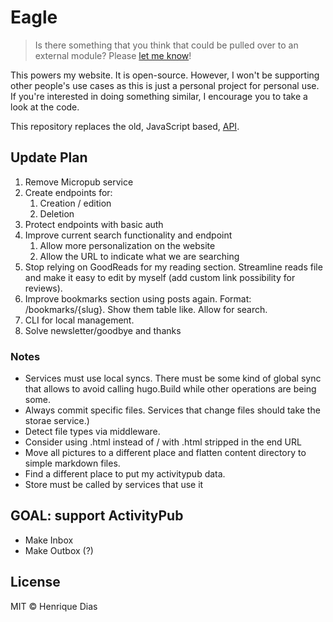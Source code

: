 # Eagle

> Is there something that you think that could be pulled over to an external module?
> Please [let me know](https://github.com/hacdias/eagle-go/issues/new)!

This powers my website. It is open-source. However, I won't be supporting other people's use
cases as this is just a personal project for personal use. If you're interested in doing
something similar, I encourage you to take a look at the code.

This repository replaces the old, JavaScript based, [API](https://github.com/hacdias/eagle-js).

## Update Plan

1. Remove Micropub service
2. Create endpoints for:
   1. Creation / edition
   2. Deletion
3. Protect endpoints with basic auth
4. Improve current search functionality and endpoint
   1. Allow more personalization on the website
   2. Allow the URL to indicate what we are searching
5. Stop relying on GoodReads for my reading section. Streamline reads file and make it easy to edit by myself (add custom link possibility for reviews).
6.  Improve bookmarks section using posts again. Format: /bookmarks/{slug}. Show them table like. Allow for search.
7.  CLI for local management.
8.  Solve newsletter/goodbye and thanks

### Notes

- Services must use local syncs. There must be some kind of global sync that allows to avoid calling hugo.Build while other operations are being some.
- Always commit specific files. Services that change files should take the storae service.)
- Detect file types via middleware.
- Consider using .html instead of / with .html stripped in the end URL
- Move all pictures to a different place and flatten content directory to simple markdown files.
- Find a different place to put my activitypub data.
- Store must be called by services that use it

## GOAL: support ActivityPub

- Make Inbox
- Make Outbox (?)

## License

MIT © Henrique Dias

